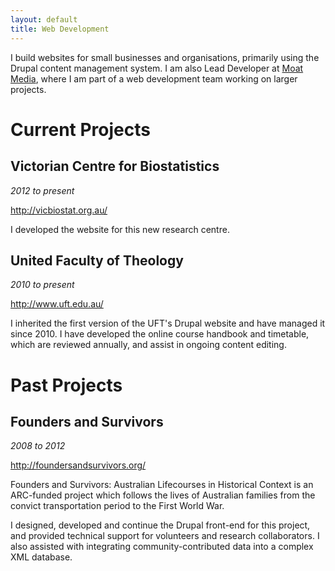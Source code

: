 ```yaml
---
layout: default
title: Web Development
---
```


I build websites for small businesses and organisations, primarily using the Drupal content management system. I am also Lead Developer at [Moat Media](http://moatmedia.com.au/), where I am part of a web development team working on larger projects.

# Current Projects

## Victorian Centre for Biostatistics

_2012 to present_

<http://vicbiostat.org.au/>

I developed the website for this new research centre.

## United Faculty of Theology

_2010 to present_

<http://www.uft.edu.au/>

I inherited the first version of the UFT's Drupal website and have managed it since 2010. I have developed the online course handbook and timetable, which are reviewed annually, and assist in ongoing content editing.

# Past Projects

## Founders and Survivors

_2008 to 2012_

<http://foundersandsurvivors.org/>

Founders and Survivors: Australian Lifecourses in Historical Context is an ARC-funded project which follows the lives of Australian families from the convict transportation period to the First World War.

I designed, developed and continue the Drupal front-end for this project, and provided technical support for volunteers and research collaborators. I also assisted with integrating community-contributed data into a complex XML database.
